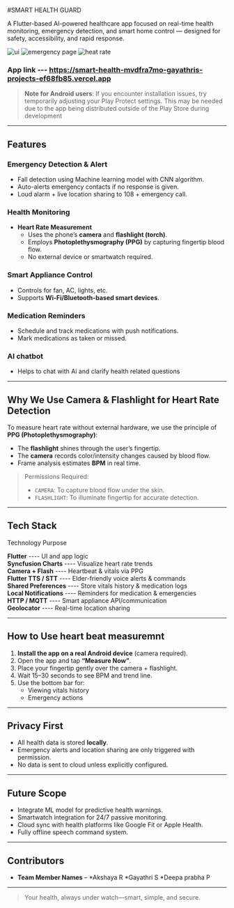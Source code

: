#SMART HEALTH GUARD

A Flutter-based AI-powered healthcare app focused on real-time health monitoring, emergency detection, and smart home control — designed for safety, accessibility, and rapid response.

![ui](https://github.com/user-attachments/assets/bcf9a771-0149-4c2f-9553-2bbff77d2f8c)
![emergency page](https://github.com/user-attachments/assets/dadc21c8-8ec2-4273-b5c8-d6d8d0d14941)
![heat rate](https://github.com/user-attachments/assets/e5d0c9cd-2bd7-4871-ae92-480941caaa86)

### App link --- https://smart-health-mvdfra7mo-gayathris-projects-ef68fb85.vercel.app
>  **Note for Android users**: If you encounter installation issues, try temporarily adjusting your Play Protect settings. This may be needed due to the app being distributed outside of the Play Store during development
---

## Features

### **Emergency Detection & Alert**
- Fall detection using Machine learning model with CNN algorithm.
- Auto-alerts emergency contacts if no response is given.
- Loud alarm + live location sharing to 108 + emergency call.

### **Health Monitoring**
- **Heart Rate Measurement**
  - Uses the phone’s **camera** and **flashlight (torch)**.
  - Employs **Photoplethysmography (PPG)** by capturing fingertip blood flow.
  - No external device or smartwatch required.

### **Smart Appliance Control**
- Controls for fan, AC, lights, etc.
- Supports **Wi-Fi/Bluetooth-based smart devices**.

###  **Medication Reminders**
- Schedule and track medications with push notifications.
- Mark medications as taken or missed.

### **AI chatbot**
- Helps to chat with Ai and clarify health related questions

---

##  Why We Use Camera & Flashlight for Heart Rate Detection

To measure heart rate without external hardware, we use the principle of **PPG (Photoplethysmography)**:

- The **flashlight** shines through the user’s fingertip.
- The **camera** records color/intensity changes caused by blood flow.
- Frame analysis estimates **BPM** in real time.

>  Permissions Required:
> - `CAMERA`: To capture blood flow under the skin.
> - `FLASHLIGHT`: To illuminate fingertip for accurate detection.
---

##  Tech Stack

 Technology                      Purpose                                         

 **Flutter**             ---- UI and app logic                                
 **Syncfusion Charts**   ---- Visualize heart rate trends                    
 **Camera + Flash**      ---- Heartbeat & vitals via PPG                     
 **Flutter TTS / STT**   ---- Elder-friendly voice alerts & commands      
 **Shared Preferences**  ---- Store vitals history & medication logs     
 **Local Notifications** ---- Reminders for medication & emergencies    
 **HTTP / MQTT**         ---- Smart appliance API/communication               
 **Geolocator**          ---- Real-time location sharing                      

---

##  How to Use heart beat measuremnt

1. **Install the app on a real Android device** (camera required).
2. Open the app and tap **“Measure Now”**.
3. Place your fingertip gently over the camera + flashlight.
4. Wait 15–30 seconds to see BPM and trend line.
5. Use the bottom bar for:
   -  Viewing vitals history
   -  Emergency actions
   

---

##  Privacy First

- All health data is stored **locally**.
- Emergency alerts and location sharing are only triggered with permission.
- No data is sent to cloud unless explicitly configured.

---

##  Future Scope

-  Integrate ML model for predictive health warnings.
-  Smartwatch integration for 24/7 passive monitoring.
-  Cloud sync with health platforms like Google Fit or Apple Health.
-  Fully offline speech command system.

---

##  Contributors
- **Team Member Names** –
  *Akshaya R
  *Gayathri S
  *Deepa prabha P

---

>  Your health, always under watch—smart, simple, and secure.

